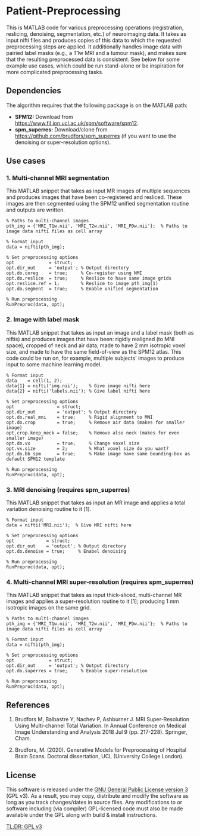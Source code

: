 # Patient-Preprocessing

This is MATLAB code for various preprocessing operations (registration, reslicing, denoising, segmentation, etc.) of neuroimaging data. It takes as input nifti files and produces copies of this data to which the requested preprocessing steps are applied. It additionally handles image data with pairied label masks (e.g., a T1w MRI and a tumour mask), and makes sure that the resulting preprocessed data is consistent. See below for some example use cases, which could be run stand-alone or be inspiration for more complicated preprocessing tasks.

## Dependencies

The algorithm requires that the following package is on the MATLAB path:
* **SPM12:** Download from https://www.fil.ion.ucl.ac.uk/spm/software/spm12.
* **spm_superres:** Download/clone from https://github.com/brudfors/spm_superres (if you want to use the denoising or super-resolution options).

## Use cases

### 1. Multi-channel MRI segmentation

This MATLAB snippet that takes as input MR images of multiple sequences and produces images that have been co-registered and resliced. These images are then segmented using the SPM12 unified segmentation routine and outputs are written.
```
% Paths to multi-channel images
pth_img = {'MRI_T1w.nii', 'MRI_T2w.nii', 'MRI_PDw.nii'};  % Paths to image data nifti files as cell array

% Format input
data = nifti(pth_img);

% Set preprocessing options
opt             = struct;    
opt.dir_out     = 'output'; % Output directory
opt.do.coreg    = true;     % Co-register using NMI
opt.do.reslice  = true;     % Reslice to have same image grids
opt.reslice.ref = 1;        % Reslice to image pth_img(1)
opt.do.segment  = true;     % Enable unified segmentation
    
% Run preprocessing
RunPreproc(data, opt);
```

### 2. Image with label mask

This MATLAB snippet that takes as input an image and a label mask (both as niftis) and produces images that have been: rigidly realigned (to MNI space), cropped of neck and air data, made to have 2 mm isotropic voxel size, and made to have the same field-of-view as the SPM12 atlas. This code could be run on, for example, multiple subjects' images to produce input to some machine learning model.
```
% Format input
data    = cell(1, 2);
data{1} = nifti('img.nii');    % Give image nifti here
data{2} = nifti('labels.nii'); % Give label nifti here

% Set preprocessing options
opt                = struct;    
opt.dir_out        = 'output'; % Output directory
opt.do.real_mni    = true;     % Rigid alignment to MNI
opt.do.crop        = true;     % Remove air data (makes for smaller image)
opt.crop.keep_neck = false;    % Remove also neck (makes for even smaller image)
opt.do.vx          = true;     % Change voxel size
opt.vx.size        = 2;        % What voxel size do you want?
opt.do.bb_spm      = true;     % Make image have same bounding-box as default SPM12 template
  
% Run preprocessing
RunPreproc(data, opt);
```

### 3. MRI denoising (requires spm_superres)

This MATLAB snippet that takes as input an MR image and applies a total variation denoising routine to it [1].
```
% Format input
data = nifti('MRI.nii');  % Give MRI nifti here

% Set preprocessing options
opt            = struct;    
opt.dir_out    = 'output'; % Output directory
opt.do.denoise = true;     % Enabel denoising
    
% Run preprocessing
RunPreproc(data, opt);
```

### 4. Multi-channel MRI super-resolution (requires spm_superres)

This MATLAB snippet that takes as input thick-sliced, multi-channel MR images and applies a super-resolution routine to it [1]; producing 1 mm isotropic images on the same grid.
```
% Paths to multi-channel images
pth_img = {'MRI_T1w.nii', 'MRI_T2w.nii', 'MRI_PDw.nii'};  % Paths to image data nifti files as cell array

% Format input
data = nifti(pth_img);

% Set preprocessing options
opt             = struct;    
opt.dir_out     = 'output'; % Output directory
opt.do.superres = true;     % Enable super-resolution
    
% Run preprocessing
RunPreproc(data, opt);
```

## References

1. Brudfors M, Balbastre Y, Nachev P, Ashburner J.
MRI Super-Resolution Using Multi-channel Total Variation.
In Annual Conference on Medical Image Understanding and Analysis
2018 Jul 9 (pp. 217-228). Springer, Cham.    

2. Brudfors, M. (2020). 
Generative Models for Preprocessing of Hospital Brain Scans.
Doctoral dissertation, UCL (University College London).

## License

This software is released under the [GNU General Public License version 3](LICENSE) (GPL v3). As a result, you may copy, distribute and modify the software as long as you track changes/dates in source files. Any modifications to or software including (via compiler) GPL-licensed code must also be made available under the GPL along with build & install instructions.

[TL;DR: GPL v3](https://tldrlegal.com/license/gnu-general-public-license-v3-(gpl-3))
